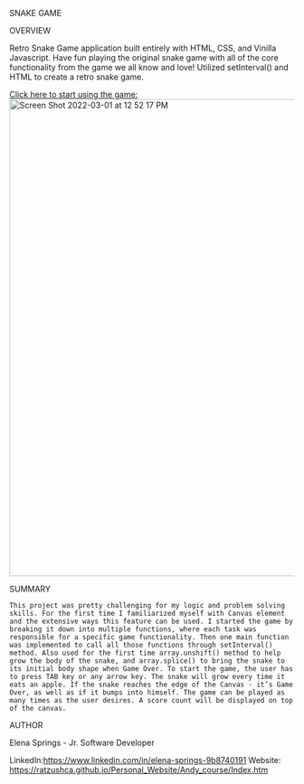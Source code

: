 SNAKE GAME

OVERVIEW

Retro Snake Game application built entirely with HTML, CSS, and Vinilla Javascript.
Have fun playing the original snake game with all of the core functionality from the game we all know and love!
Utilized setInterval() and HTML <canvas> to create a retro snake game. 
  
[Click here to start using the game:](https://ratzushca.github.io/Snake-Game/)
  <img width="844" alt="Screen Shot 2022-03-01 at 12 52 17 PM" src="https://user-images.githubusercontent.com/93014061/156246963-076f5e39-b5de-44ed-a757-dfa72990e8e4.png">

SUMMARY
  
    This project was pretty challenging for my logic and problem solving skills. For the first time I familiarized myself with Canvas element and the extensive ways this feature can be used. I started the game by breaking it down into multiple functions, where each task was responsible for a specific game functionality. Then one main function was implemented to call all those functions through setInterval() method. Also used for the first time array.unshift() method to help grow the body of the snake, and array.splice() to bring the snake to its initial body shape when Game Over. To start the game, the user has to press TAB key or any arrow key. The snake will grow every time it eats an apple. If the snake reaches the edge of the Canvas - it’s Game Over, as well as if it bumps into himself. The game can be played as many times as the user desires. A score count will be displayed on top of the canvas.

AUTHOR

Elena Springs - Jr. Software Developer

LinkedIn:https://www.linkedin.com/in/elena-springs-9b8740191 Website: https://ratzushca.github.io/Personal_Website/Andy_course/Index.htm
